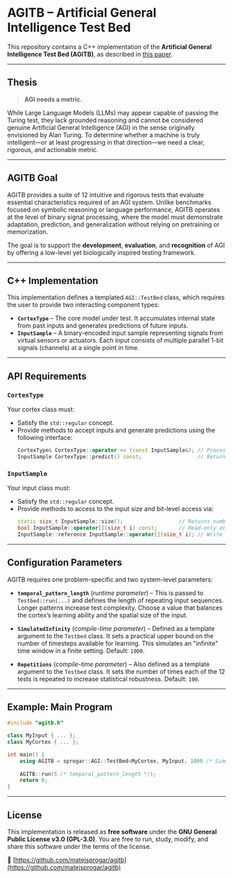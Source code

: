 # AGITB – Artificial General Intelligence Test Bed

This repository contains a C++ implementation of the **Artificial General Intelligence Test Bed (AGITB)**, as described in [this paper](https://arxiv.org/...).

---

## Thesis

> **AGI needs a metric.**

While Large Language Models (LLMs) may appear capable of passing the Turing test, they lack grounded reasoning and cannot be considered genuine Artificial General Intelligence (AGI) in the sense originally envisioned by Alan Turing. To determine whether a machine is truly intelligent—or at least progressing in that direction—we need a clear, rigorous, and actionable metric.

---

## AGITB Goal

AGITB provides a suite of 12 intuitive and rigorous tests that evaluate essential characteristics required of an AGI system. Unlike benchmarks focused on symbolic reasoning or language performance, AGITB operates at the level of binary signal processing, where the model must demonstrate adaptation, prediction, and generalization without relying on pretraining or memorization.

The goal is to support the **development**, **evaluation**, and **recognition** of AGI by offering a low-level yet biologically inspired testing framework.

---

## C++ Implementation

This implementation defines a templated `AGI::TestBed` class, which requires the user to provide two interacting component types:

- **`CortexType`** – The core model under test. It accumulates internal state from past inputs and generates predictions of future inputs.
- **`InputSample`** – A binary-encoded input sample representing signals from virtual sensors or actuators. Each input consists of multiple parallel 1-bit signals (channels) at a single point in time.

---

## API Requirements

### `CortexType`
Your cortex class must:
- Satisfy the `std::regular` concept.
- Provide methods to accept inputs and generate predictions using the following interface:
  ```cpp
  CortexType& CortexType::operator << (const InputSample&); // Process input p
  InputSample CortexType::predict() const;                  // Returns predicted next input
  ```

### `InputSample`
Your input class must:
- Satisfy the `std::regular` concept.
- Provide methods to access to the input size and bit-level access via:
  ```cpp
  static size_t InputSample::size();                  // Returns number of input bits
  bool InputSample::operator[](size_t i) const;       // Read-only access to the i-th bit
  InputSample::reference InputSample::operator[](size_t i); // Write access to the i-th bit
  ```

---

## Configuration Parameters

AGITB requires one problem-specific and two system-level parameters:

- **`temporal_pattern_length`** (*runtime parameter*) – This is passed to `Testbed::run(...)` and defines the length of repeating input sequences. Longer patterns increase test complexity. Choose a value that balances the cortex’s learning ability and the spatial size of the input.

- **`SimulatedInfinity`** (*compile-time parameter*) – Defined as a template argument to the `Testbed` class. It sets a practical upper bound on the number of timesteps available for learning. This simulates an "infinite" time window in a finite setting. Default: `1000`.

- **`Repetitions`** (*compile-time parameter*) – Also defined as a template argument to the `Testbed` class. It sets the number of times each of the 12 tests is repeated to increase statistical robustness. Default: `100`.

---

## Example: Main Program

```cpp
#include "agitb.h"

class MyInput { ... };
class MyCortex { ... };

int main() {
    using AGITB = sprogar::AGI::TestBed<MyCortex, MyInput, 1000 /* SimulatedInfinity */, 100 /* Repetitions */>;
    
    AGITB::run(5 /* temporal_pattern_length */);
    return 0;
}
```

---

## License

This implementation is released as **free software** under the **GNU General Public License v3.0 (GPL-3.0)**. You are free to run, study, modify, and share this software under the terms of the license.

🔗 [https://github.com/matejsprogar/agitb](https://github.com/matejsprogar/agitb)